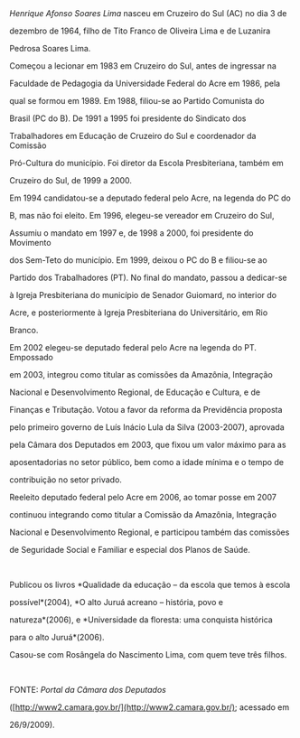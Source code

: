 

 



*Henrique Afonso Soares Lima* nasceu em Cruzeiro do Sul (AC) no dia 3 de

dezembro de 1964, filho de Tito Franco de Oliveira Lima e de Luzanira

Pedrosa Soares Lima.



Começou a lecionar em 1983 em Cruzeiro do Sul, antes de ingressar na

Faculdade de Pedagogia da Universidade Federal do Acre em 1986, pela

qual se formou em 1989. Em 1988, filiou-se ao Partido Comunista do

Brasil (PC do B). De 1991 a 1995 foi presidente do Sindicato dos

Trabalhadores em Educação de Cruzeiro do Sul e coordenador da Comissão

Pró-Cultura do município. Foi diretor da Escola Presbiteriana, também em

Cruzeiro do Sul, de 1999 a 2000.



Em 1994 candidatou-se a deputado federal pelo Acre, na legenda do PC do

B, mas não foi eleito. Em 1996, elegeu-se vereador em Cruzeiro do Sul,

Assumiu o mandato em 1997 e, de 1998 a 2000, foi presidente do Movimento

dos Sem-Teto do município. Em 1999, deixou o PC do B e filiou-se ao

Partido dos Trabalhadores (PT). No final do mandato, passou a dedicar-se

à Igreja Presbiteriana do município de Senador Guiomard, no interior do

Acre, e posteriormente à Igreja Presbiteriana do Universitário, em Rio

Branco. 



Em 2002 elegeu-se deputado federal pelo Acre na legenda do PT. Empossado

em 2003, integrou como titular as comissões da Amazônia, Integração

Nacional e Desenvolvimento Regional, de Educação e Cultura, e de

Finanças e Tributação. Votou a favor da reforma da Previdência proposta

pelo primeiro governo de Luís Inácio Lula da Silva (2003-2007), aprovada

pela Câmara dos Deputados em 2003, que fixou um valor máximo para as

aposentadorias no setor público, bem como a idade mínima e o tempo de

contribuição no setor privado.



Reeleito deputado federal pelo Acre em 2006, ao tomar posse em 2007

continuou integrando como titular a Comissão da Amazônia, Integração

Nacional e Desenvolvimento Regional, e participou também das comissões

de Seguridade Social e Familiar e especial dos Planos de Saúde.



 



Publicou os livros *Qualidade da educação – da escola que temos à escola

possível*(2004), *O alto Juruá acreano – história, povo e

natureza*(2006), e *Universidade da floresta: uma conquista histórica

para o alto Juruá*(2006).



Casou-se com Rosângela do Nascimento Lima, com quem teve três filhos.



 



FONTE: *Portal da Câmara dos Deputados*

([http://www2.camara.gov.br/](http://www2.camara.gov.br/); acessado em

26/9/2009).



 

